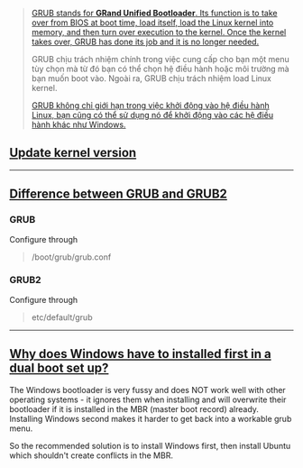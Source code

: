 > [GRUB stands for **GRand Unified Bootloader**. Its function is to take over from BIOS at boot time, load itself, load the Linux kernel into memory, and then turn over execution to the kernel. Once the kernel takes over, GRUB has done its job and it is no longer needed.](https://opensource.com/article/17/3/introduction-grub2-configuration-linux)
> 
> GRUB chịu trách nhiệm chính trong việc cung cấp cho bạn một menu tùy chọn mà từ đó bạn có thể chọn hệ điều hành hoặc môi trường mà bạn muốn boot vào. Ngoài ra, GRUB chịu trách nhiệm load Linux kernel.
> 
> [GRUB không chỉ giới hạn trong việc khởi động vào hệ điều hành Linux, bạn cũng có thể sử dụng nó để khởi động vào các hệ điều hành khác như Windows.](https://quantrimang.com/grub-bootloader-la-gi-182515)

## [Update kernel version](https://askubuntu.com/questions/82140/how-can-i-boot-with-an-older-kernel-version)

---------
## [Difference between GRUB and GRUB2](https://www.cyberithub.com/what-are-the-differences-between-grub-and-grub2-boot-loader/)

### GRUB

Configure through
> /boot/grub/grub.conf

### GRUB2

Configure through
> etc/default/grub 

-------

## [Why does Windows have to installed first in a dual boot set up?](https://askubuntu.com/questions/152991/in-setting-up-dual-boot-with-windows-and-ubuntu-which-os-do-i-install-first)

The Windows bootloader is very fussy and does NOT work well with other operating systems - it ignores them when installing and will overwrite their bootloader if it is installed in the MBR (master boot record) already. Installing Windows second makes it harder to get back into a workable grub menu.

So the recommended solution is to install Windows first, then install Ubuntu which shouldn't create conflicts in the MBR.